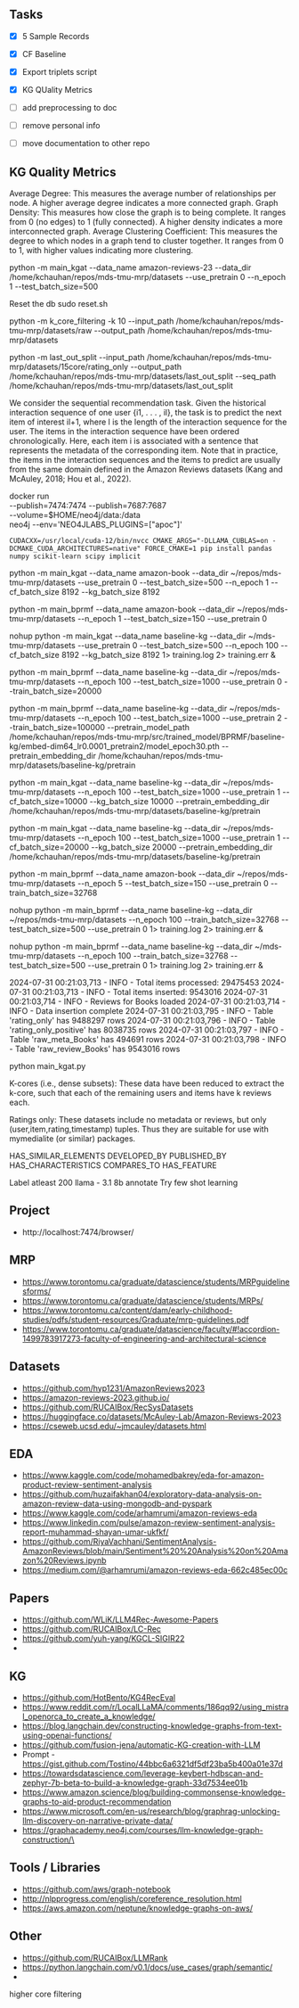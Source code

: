 ## Tasks

- [x] 5 Sample Records
- [x] CF Baseline
- [x] Export triplets script
- [x] KG QUality Metrics
- [ ] add preprocessing to doc
- [ ] remove personal info
- [ ] move documentation to other repo


## KG Quality Metrics
Average Degree: This measures the average number of relationships per node. A higher average degree indicates a more connected graph.
Graph Density: This measures how close the graph is to being complete. It ranges from 0 (no edges) to 1 (fully connected). A higher density indicates a more interconnected graph.
Average Clustering Coefficient: This measures the degree to which nodes in a graph tend to cluster together. It ranges from 0 to 1, with higher values indicating more clustering.


python -m main_kgat --data_name amazon-reviews-23 --data_dir /home/kchauhan/repos/mds-tmu-mrp/datasets --use_pretrain 0 --n_epoch 1 --test_batch_size=500

Reset the db 
sudo reset.sh 

python -m k_core_filtering -k 10 --input_path /home/kchauhan/repos/mds-tmu-mrp/datasets/raw --output_path /home/kchauhan/repos/mds-tmu-mrp/datasets

python -m last_out_split  --input_path /home/kchauhan/repos/mds-tmu-mrp/datasets/15core/rating_only --output_path /home/kchauhan/repos/mds-tmu-mrp/datasets/last_out_split --seq_path /home/kchauhan/repos/mds-tmu-mrp/datasets/last_out_split

We consider the sequential recommendation task. Given the historical interaction sequence of one user {i1, . . . , il}, the task is to predict the next item of interest il+1, where l is the length of the interaction sequence for the user. The items in the interaction sequence have been ordered chronologically. Here, each item i is associated with a sentence that represents the metadata of the corresponding item. Note that in practice, the items in the interaction sequences and the items to predict are usually from the same domain defined in the Amazon Reviews datasets (Kang and McAuley, 2018; Hou et al., 2022).




docker run \
    --publish=7474:7474 --publish=7687:7687 \
    --volume=$HOME/neo4j/data:/data \
    neo4j
    --env='NEO4JLABS_PLUGINS=["apoc"]'



```
CUDACXX=/usr/local/cuda-12/bin/nvcc CMAKE_ARGS="-DLLAMA_CUBLAS=on -DCMAKE_CUDA_ARCHITECTURES=native" FORCE_CMAKE=1 pip install pandas numpy scikit-learn scipy implicit
```

python -m main_kgat --data_name amazon-book --data_dir ~/repos/mds-tmu-mrp/datasets --use_pretrain 0  --test_batch_size=500   --n_epoch 1 --cf_batch_size 8192 --kg_batch_size 8192 

python -m main_bprmf --data_name amazon-book --data_dir ~/repos/mds-tmu-mrp/datasets --n_epoch 1 --test_batch_size=150 --use_pretrain 0

nohup python -m main_kgat --data_name baseline-kg --data_dir ~/mds-tmu-mrp/datasets --use_pretrain 0  --test_batch_size=500   --n_epoch 100 --cf_batch_size 8192 --kg_batch_size 8192 1> training.log 2> training.err &

python -m main_bprmf --data_name baseline-kg --data_dir ~/repos/mds-tmu-mrp/datasets --n_epoch 100 --test_batch_size=1000 --use_pretrain 0 --train_batch_size=20000

python -m main_bprmf --data_name baseline-kg --data_dir ~/repos/mds-tmu-mrp/datasets --n_epoch 100 --test_batch_size=1000 --use_pretrain 2 --train_batch_size=100000 --pretrain_model_path /home/kchauhan/repos/mds-tmu-mrp/src/trained_model/BPRMF/baseline-kg/embed-dim64_lr0.0001_pretrain2/model_epoch30.pth  --pretrain_embedding_dir /home/kchauhan/repos/mds-tmu-mrp/datasets/baseline-kg/pretrain 

python -m main_kgat --data_name baseline-kg --data_dir ~/repos/mds-tmu-mrp/datasets --n_epoch 100 --test_batch_size=1000 --use_pretrain 1 --cf_batch_size=10000 --kg_batch_size 10000 --pretrain_embedding_dir /home/kchauhan/repos/mds-tmu-mrp/datasets/baseline-kg/pretrain 

python -m main_kgat --data_name baseline-kg --data_dir ~/repos/mds-tmu-mrp/datasets --n_epoch 100 --test_batch_size=1000 --use_pretrain 1 --cf_batch_size=20000 --kg_batch_size 20000 --pretrain_embedding_dir /home/kchauhan/repos/mds-tmu-mrp/datasets/baseline-kg/pretrain

python -m main_bprmf --data_name amazon-book --data_dir ~/repos/mds-tmu-mrp/datasets --n_epoch 5 --test_batch_size=150 --use_pretrain 0 --train_batch_size=32768  


nohup python -m main_bprmf --data_name baseline-kg --data_dir ~/repos/mds-tmu-mrp/datasets --n_epoch 100 --train_batch_size=32768  --test_batch_size=500 --use_pretrain 0 1> training.log 2> training.err &

nohup python -m main_bprmf --data_name baseline-kg --data_dir ~/mds-tmu-mrp/datasets --n_epoch 100 --train_batch_size=32768 --test_batch_size=500 --use_pretrain 0 1> training.log 2> training.err &

2024-07-31 00:21:03,713 - INFO - Total items processed: 29475453
2024-07-31 00:21:03,713 - INFO - Total items inserted: 9543016
2024-07-31 00:21:03,714 - INFO - Reviews for Books loaded
2024-07-31 00:21:03,714 - INFO - Data insertion complete
2024-07-31 00:21:03,795 - INFO - Table 'rating_only' has 9488297 rows
2024-07-31 00:21:03,796 - INFO - Table 'rating_only_positive' has 8038735 rows
2024-07-31 00:21:03,797 - INFO - Table 'raw_meta_Books' has 494691 rows
2024-07-31 00:21:03,798 - INFO - Table 'raw_review_Books' has 9543016 rows 

python main_kgat.py 

K-cores (i.e., dense subsets): These data have been reduced to extract the k-core, such that each of the remaining users and items have k reviews each.

Ratings only: These datasets include no metadata or reviews, but only (user,item,rating,timestamp) tuples. Thus they are suitable for use with mymedialite (or similar) packages.

HAS_SIMILAR_ELEMENTS
DEVELOPED_BY
PUBLISHED_BY
HAS_CHARACTERISTICS
COMPARES_TO
HAS_FEATURE


Label atleast 200
llama - 3.1 8b 
annotate 
Try few shot learning



## Project
- http://localhost:7474/browser/

## MRP
- https://www.torontomu.ca/graduate/datascience/students/MRPguidelinesforms/
- https://www.torontomu.ca/graduate/datascience/students/MRPs/
- https://www.torontomu.ca/content/dam/early-childhood-studies/pdfs/student-resources/Graduate/mrp-guidelines.pdf
- https://www.torontomu.ca/graduate/datascience/faculty/#!accordion-1499783917273-faculty-of-engineering-and-architectural-science

## Datasets
- https://github.com/hyp1231/AmazonReviews2023
- https://amazon-reviews-2023.github.io/
- https://github.com/RUCAIBox/RecSysDatasets
- https://huggingface.co/datasets/McAuley-Lab/Amazon-Reviews-2023
- https://cseweb.ucsd.edu/~jmcauley/datasets.html

## EDA
- https://www.kaggle.com/code/mohamedbakrey/eda-for-amazon-product-review-sentiment-analysis
- https://github.com/huzaifakhan04/exploratory-data-analysis-on-amazon-review-data-using-mongodb-and-pyspark
- https://www.kaggle.com/code/arhamrumi/amazon-reviews-eda
- https://www.linkedin.com/pulse/amazon-review-sentiment-analysis-report-muhammad-shayan-umar-ukfkf/
- https://github.com/RiyaVachhani/SentimentAnalysis-AmazonReviews/blob/main/Sentiment%20%20Analysis%20on%20Amazon%20Reviews.ipynb
- https://medium.com/@arhamrumi/amazon-reviews-eda-662c485ec00c

## Papers
- https://github.com/WLiK/LLM4Rec-Awesome-Papers
- https://github.com/RUCAIBox/LC-Rec
- https://github.com/yuh-yang/KGCL-SIGIR22
- 
## KG
- https://github.com/HotBento/KG4RecEval
- https://www.reddit.com/r/LocalLLaMA/comments/186qq92/using_mistral_openorca_to_create_a_knowledge/
- https://blog.langchain.dev/constructing-knowledge-graphs-from-text-using-openai-functions/
- https://github.com/fusion-jena/automatic-KG-creation-with-LLM
- Prompt - https://gist.github.com/Tostino/44bbc6a6321df5df23ba5b400a01e37d
- https://towardsdatascience.com/leverage-keybert-hdbscan-and-zephyr-7b-beta-to-build-a-knowledge-graph-33d7534ee01b
- https://www.amazon.science/blog/building-commonsense-knowledge-graphs-to-aid-product-recommendation
- https://www.microsoft.com/en-us/research/blog/graphrag-unlocking-llm-discovery-on-narrative-private-data/
- https://graphacademy.neo4j.com/courses/llm-knowledge-graph-construction/\


## Tools / Libraries
- https://github.com/aws/graph-notebook
- http://nlpprogress.com/english/coreference_resolution.html
- https://aws.amazon.com/neptune/knowledge-graphs-on-aws/

## Other 
- https://github.com/RUCAIBox/LLMRank
- https://python.langchain.com/v0.1/docs/use_cases/graph/semantic/
- 









higher core filtering